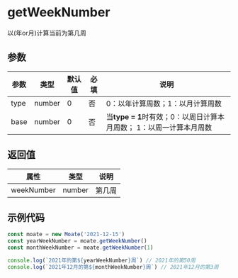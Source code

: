 # getWeekNumber
以(年or月)计算当前为第几周


## 参数
参数   | 类型   | 默认值 | 必填| 说明
---    | ---   | ---    | --- | ---
type   | number | 0    | 否  |  0：以年计算周数；1：以月计算周数
base   | number | 0    | 否  | 当**type = 1**时有效；0：以周日计算本月周数； 1：以周一计算本月周数


## 返回值
属性   | 类型   |  说明
---    | ---   | ---
weekNumber  | number | 第几周


## 示例代码
```javascript
const moate = new Moate('2021-12-15')
const yearWeekNumber = moate.getWeekNumber()
const monthWeekNumber = moate.getWeekNumber(1)

console.log(`2021年的第${yearWeekNumber}周`) // 2021年的第50周
console.log(`2021年12月的第${monthWeekNumber}周`) // 2021年12月的第3周

```